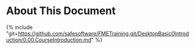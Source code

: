 # About This Document

{% include "git+https://github.com/safesoftware/FMETraining.git/DesktopBasic0Introduction/0.00.CourseIntroduction.md" %}

<!-- https://safe-software.gitbooks.io/fme-desktop-basic-training-2018/content/DesktopBasic0Introduction/0.00.CourseIntroduction.html

https://www.gitbook.com/book/safe-software/fme-desktop-basic-training-2018.git/README.md#Desktop-Advanced-2018

https://www.gitbook.com/book/safe-software/fme-desktop-basic-training-2018/edit#/edit/Desktop-Basic-2018/DesktopBasic0Introduction/0.00.CourseIntroduction.md?_k=86dxzp

https://github.com/safesoftware/FMETraining.git/DesktopBasic0Introduction/0.00.CourseIntroduction.md

https://github.com/safesoftware/FMETraining/blob/master/DesktopBasic0Introduction/0.00.CourseIntroduction.md
--!>
